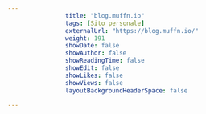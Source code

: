 ---
                title: "blog.muffn.io"
                tags: [Sito personale]
                externalUrl: "https://blog.muffn.io/"
                weight: 191
                showDate: false
                showAuthor: false
                showReadingTime: false
                showEdit: false
                showLikes: false
                showViews: false
                layoutBackgroundHeaderSpace: false
                ---

